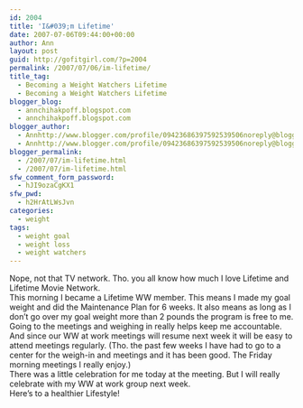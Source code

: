 ```yaml
---
id: 2004
title: 'I&#039;m Lifetime'
date: 2007-07-06T09:44:00+00:00
author: Ann
layout: post
guid: http://gofitgirl.com/?p=2004
permalink: /2007/07/06/im-lifetime/
title_tag:
  - Becoming a Weight Watchers Lifetime
  - Becoming a Weight Watchers Lifetime
blogger_blog:
  - annchihakpoff.blogspot.com
  - annchihakpoff.blogspot.com
blogger_author:
  - Annhttp://www.blogger.com/profile/09423686397592539506noreply@blogger.com
  - Annhttp://www.blogger.com/profile/09423686397592539506noreply@blogger.com
blogger_permalink:
  - /2007/07/im-lifetime.html
  - /2007/07/im-lifetime.html
sfw_comment_form_password:
  - hJI9ozaCgKX1
sfw_pwd:
  - h2HrAtLWsJvn
categories:
  - weight
tags:
  - weight goal
  - weight loss
  - weight watchers
---
```

Nope, not that TV network. Tho. you all know how much I love Lifetime and Lifetime Movie Network.  
This morning I became a Lifetime WW member. This means I made my goal weight and did the Maintenance Plan for 6 weeks. It also means as long as I don&#8217;t go over my goal weight more than 2 pounds the program is free to me.  
Going to the meetings and weighing in really helps keep me accountable. And since our WW at work meetings will resume next week it will be easy to attend meetings regularly. (Tho. the past few weeks I have had to go to a center for the weigh-in and meetings and it has been good. The Friday morning meetings I really enjoy.)  
There was a little celebration for me today at the meeting. But I will really celebrate with my WW at work group next week.  
Here&#8217;s to a healthier Lifestyle!